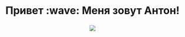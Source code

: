 <br clear="both">

###

<h1 align="center">Привет :wave: Меня зовут Антон!</h1>

###

<div align="center">
  <img src="https://visitor-badge.laobi.icu/badge?page_id=bogushevichanton.bogushevichanton&query_only=true&format=true"/>
</div>